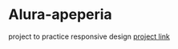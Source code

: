 # Alura-apeperia
project to practice responsive design
<a href="https://almeidaleandro28.github.io/Alura-apeperia">project link</a>
